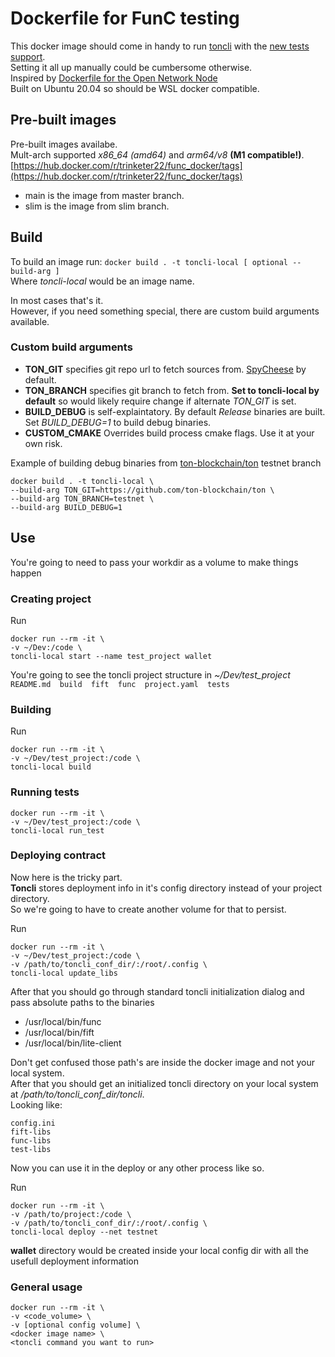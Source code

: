 ﻿# Dockerfile for FunC testing

This docker image should come in handy to run [toncli](https://github.com/disintar/toncli) with the [new tests support](https://github.com/disintar/toncli/blob/master/docs/advanced/func_tests_new.md).  
Setting it all up manually could be cumbersome otherwise.  
Inspired by [Dockerfile for the Open Network Node](https://github.com/ton-blockchain/ton/tree/master/docker)  
Built on Ubuntu 20.04 so should be WSL docker compatible.

## Pre-built images
Pre-built images availabe.  
Mult-arch supported *x86_64 (amd64)* and *arm64/v8* **(M1 compatible!)**.  
[https://hub.docker.com/r/trinketer22/func_docker/tags](https://hub.docker.com/r/trinketer22/func_docker/tags)  

- main is the image from master branch.
- slim is the image from slim branch.

## Build
 To build an image run: `docker build . -t toncli-local [ optional --build-arg ]`  
 Where *toncli-local* would be an image name.
 
 In most cases that's it.  
 However, if you need something special, there are custom build arguments available.
 
 ### Custom build arguments
- **TON_GIT** specifies git repo url to fetch sources from. [SpyCheese](https://github.com/SpyCheese/ton) by default.
- **TON_BRANCH** specifies git branch to fetch from. **Set to toncli-local by default** so would likely require change if alternate *TON_GIT* is set.
- **BUILD_DEBUG** is self-explaintatory. By default *Release* binaries are built. Set *BUILD_DEBUG=1* to build debug binaries.
- **CUSTOM_CMAKE** Overrides build process cmake flags. Use it at your own risk. 
	
Example of building debug binaries from [ton-blockchain/ton](https://github.com/ton-blockchain/ton) testnet branch

```console
docker build . -t toncli-local \
--build-arg TON_GIT=https://github.com/ton-blockchain/ton \
--build-arg TON_BRANCH=testnet \
--build-arg BUILD_DEBUG=1
```



## Use
 You're going to need to pass your workdir as a volume to make things happen
 ### Creating project
 Run  
 
 ``` console
 docker run --rm -it \
 -v ~/Dev:/code \
 toncli-local start --name test_project wallet 
 ```
 
 You're going to see the toncli project structure in *~/Dev/test_project*  
 `README.md  build  fift  func  project.yaml  tests`
  
 ### Building
 
  Run  
  
  ``` console
  docker run --rm -it \
  -v ~/Dev/test_project:/code \
  toncli-local build
  ```
	
 ### Running tests
   
   ``` console
   docker run --rm -it \
   -v ~/Dev/test_project:/code \
   toncli-local run_test
   ``` 

 ### Deploying contract
   Now here is the tricky part.  
   **Toncli** stores deployment info in it's config directory instead of your project directory.  
   So we're going to have to create another volume for that to persist.  
   
  Run
  ``` console
  docker run --rm -it \
  -v ~/Dev/test_project:/code \
  -v /path/to/toncli_conf_dir/:/root/.config \
  toncli-local update_libs
  ```
  After that you should go through standard toncli initialization dialog and pass absolute paths to the binaries
  - /usr/local/bin/func
  - /usr/local/bin/fift
  - /usr/local/bin/lite-client
  
  Don't get confused those path's are inside the docker image and not your local system.  
  After that you should get an initialized toncli directory on your local system at */path/to/toncli_conf_dir/toncli*.  
  Looking like:
  
  ``` console
  config.ini
  fift-libs
  func-libs
  test-libs
  ``` 
  
  Now you can use it in the deploy or any other process like so. 
  
  Run  
  
  ``` console
  docker run --rm -it \
  -v /path/to/project:/code \
  -v /path/to/toncli_conf_dir/:/root/.config \
  toncli-local deploy --net testnet
  ```
  
  **wallet** directory would be created inside your local config dir with all the usefull deployment information
### General usage
 ``` console
 docker run --rm -it \
 -v <code_volume> \
 -v [optional config volume] \
 <docker image name> \
 <toncli command you want to run>
 ```
